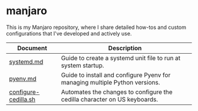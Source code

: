 # manjaro
This is my Manjaro repository, where I share detailed how-tos and custom configurations that I've developed and actively use.

| Document                                      | Description                                                                 |
|-----------------------------------------------|-----------------------------------------------------------------------------|
| [systemd.md](systemd.md)                      | Guide to create a systemd unit file to run at system startup.               | 
| [pyenv.md](pyenv.md)                          | Guide to install and configure Pyenv for managing multiple Python versions. | 
| [configure-cedilla.sh](configure-cedilla.sh)  | Automates the changes to configure the cedilla character on US keyboards.   | 
